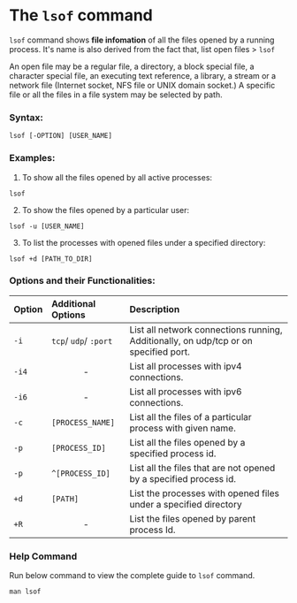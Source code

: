# The `lsof` command

`lsof` command shows **file infomation** of all the files opened by a running process. It's name is also derived from the fact that, list open files > `lsof`

An open file may be a regular file, a directory, a block special file, a character special file, an executing text reference, a library, a stream or a network file (Internet socket, NFS file or UNIX domain socket.) A specific file or all the files in a file system may be selected by path.
### Syntax:

```
lsof [-OPTION] [USER_NAME]
```

### Examples:

1. To show all the files opened by all active processes:

```
lsof
```

2. To show the files opened by a particular user:

```
lsof -u [USER_NAME]
```


3. To list the processes with opened files under a specified directory:

```
lsof +d [PATH_TO_DIR]
```

### Options and their Functionalities:

|**Option**   |**Additional Options**   |**Description**   |
|:---|:---|:---|
|`-i`|`tcp`/ `udp`/ `:port`|List all network connections running, Additionally, on udp/tcp or on specified port.|
|`-i4`|<center>-</center>|List all processes with ipv4 connections.|
|`-i6`|<center>-</center>|List all processes with ipv6 connections.|
|`-c`|`[PROCESS_NAME]`|List all the files of a particular process with given name.|
|`-p`|`[PROCESS_ID]`|List all the files opened by a specified process id.|
|`-p`|`^[PROCESS_ID]`|List all the files that are not opened by a specified process id.|
|`+d`|`[PATH]`|List the processes with opened files under a specified directory|
|`+R`|<center>-</center>|List the files opened by parent process Id.|

### Help Command
Run below command to view the complete guide to `lsof` command.
```
man lsof
```
